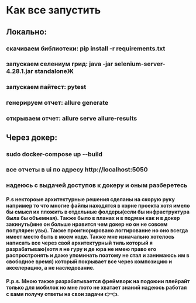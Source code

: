 # Как все запустить

## Локально:

### скачиваем библиотеки: pip install -r requirements.txt
### запускаем селениум грид: java -jar selenium-server-4.28.1.jar standaloneЖ
### запускаем пайтест: pytest
### генерируем отчет: allure generate
### открываем отчет: allure serve allure-results

## Через докер:
### sudo docker-compose up --build
### все отчеты в ui по адресу http://localhost:5050
### надеюсь с выдачей доступов к докеру и оным разберетесь 



#### P.s нектороые архитектурные решения сделаны на скорую руку например то что многие файлы находятся в корне проекта хотя имело бы смысл их пложить в отдельные фолдеры(если бы инфраструктура была бы объемная). Также было в планах и в подман как и в докер закинуть(мне он больше нравится чем докер но он не совсем популярен увы). Также проигнорировано логгирование но оно всегда имеет место быть в моем коде. Также мне изначально хотелось написать все через свой архитектурный тиль который я разрабатываю(хотя я не гуру и де юра не имею право его распростронять и даже упоминать поэтому не стал и занимаюсь им в свободное время) который покрывает все через композицию и акселерацию, а не наследование. 

#### P.p.s. Мною также разрабатывается фреймворк на подоюии плейрайт только для мобилок но мне люто не хватает знаний надеюсь работая с вами получу ответы на свои задачи 👉👈. 